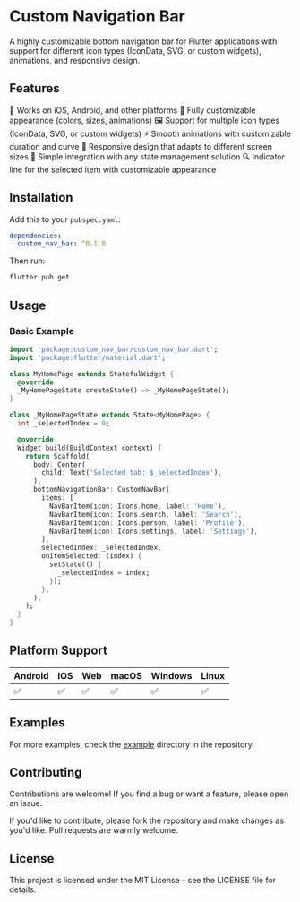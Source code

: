 # Custom Navigation Bar

A highly customizable bottom navigation bar for Flutter applications with support for different icon types (IconData, SVG, or custom widgets), animations, and responsive design.

## Features

📱 Works on iOS, Android, and other platforms
🎨 Fully customizable appearance (colors, sizes, animations)
🖼️ Support for multiple icon types (IconData, SVG, or custom widgets)
⚡ Smooth animations with customizable duration and curve
📐 Responsive design that adapts to different screen sizes
🧩 Simple integration with any state management solution
🔍 Indicator line for the selected item with customizable appearance

## Installation

Add this to your `pubspec.yaml`:

```yaml
dependencies:
  custom_nav_bar: ^0.1.0
```

Then run:

```bash
flutter pub get
```

## Usage

### Basic Example

```dart
import 'package:custom_nav_bar/custom_nav_bar.dart';
import 'package:flutter/material.dart';

class MyHomePage extends StatefulWidget {
  @override
  _MyHomePageState createState() => _MyHomePageState();
}

class _MyHomePageState extends State<MyHomePage> {
  int _selectedIndex = 0;

  @override
  Widget build(BuildContext context) {
    return Scaffold(
      body: Center(
        child: Text('Selected tab: $_selectedIndex'),
      ),
      bottomNavigationBar: CustomNavBar(
        items: [
          NavBarItem(icon: Icons.home, label: 'Home'),
          NavBarItem(icon: Icons.search, label: 'Search'),
          NavBarItem(icon: Icons.person, label: 'Profile'),
          NavBarItem(icon: Icons.settings, label: 'Settings'),
        ],
        selectedIndex: _selectedIndex,
        onItemSelected: (index) {
          setState(() {
            _selectedIndex = index;
          });
        },
      ),
    );
  }
}
```

## Platform Support

| Android | iOS | Web | macOS | Windows | Linux |
| ------- | --- | --- | ----- | ------- | ----- |
| ✅      | ✅  | ✅  | ✅    | ✅      | ✅    |

## Examples

For more examples, check the [example](https://github.com/tikeshsahu/Nav-Bar-Package.git) directory in the repository.

## Contributing

Contributions are welcome! If you find a bug or want a feature, please open an issue.

If you'd like to contribute, please fork the repository and make changes as you'd like. Pull requests are warmly welcome.

## License

This project is licensed under the MIT License - see the LICENSE file for details.
